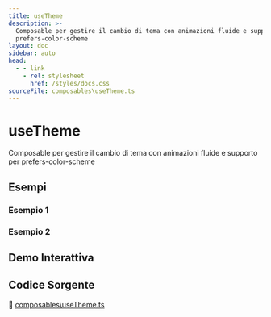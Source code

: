 ```yaml
---
title: useTheme
description: >-
  Composable per gestire il cambio di tema con animazioni fluide e supporto per
  prefers-color-scheme
layout: doc
sidebar: auto
head:
  - - link
    - rel: stylesheet
      href: /styles/docs.css
sourceFile: composables\useTheme.ts
---
```


# useTheme

Composable per gestire il cambio di tema con animazioni fluide e supporto per prefers-color-scheme

## Esempi

### Esempio 1



### Esempio 2



## Demo Interattiva

<ClientOnly>
<ExampleContainer component="useTheme" />
</ClientOnly>

## Codice Sorgente

📁 [composables\useTheme.ts](https://github.com/alicemandelli/portfolio/blob/main/src/composables\useTheme.ts)

